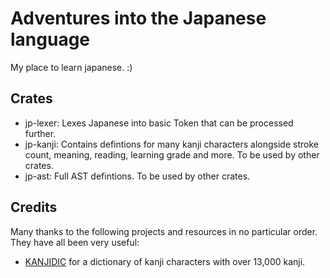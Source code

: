 # Adventures into the Japanese language

My place to learn japanese. :)

## Crates

- jp-lexer: Lexes Japanese into basic Token that can be processed further.
- jp-kanji: Contains defintions for many kanji characters alongside stroke
  count, meaning, reading, learning grade and more. To be used by other crates.
- jp-ast: Full AST defintions. To be used by other crates.

## Credits

Many thanks to the following projects and resources in no particular order. They
have all been very useful:

- [KANJIDIC](https://www.edrdg.org/wiki/index.php/KANJIDIC_Project) for a
  dictionary of kanji characters with over 13,000 kanji.
